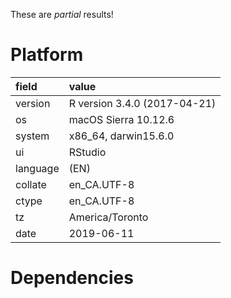 These are *partial* results!

# Platform

|field    |value                        |
|:--------|:----------------------------|
|version  |R version 3.4.0 (2017-04-21) |
|os       |macOS Sierra 10.12.6         |
|system   |x86_64, darwin15.6.0         |
|ui       |RStudio                      |
|language |(EN)                         |
|collate  |en_CA.UTF-8                  |
|ctype    |en_CA.UTF-8                  |
|tz       |America/Toronto              |
|date     |2019-06-11                   |

# Dependencies

